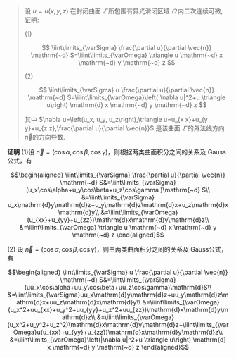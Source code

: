 >设 $u=u(x, y, z)$ 在封闭曲面 $\varSigma$ 所包围有界光滑闭区域 $\varOmega$ 内二次连续可微, 证明:
>
>(1)
>
>$$
\iint\limits_{\varSigma} \frac{\partial u}{\partial \vec{n}} \mathrm{~d} S=\iiint\limits_{\varOmega} \triangle u \mathrm{~d} x \mathrm{~d} y \mathrm{~d} z
$$
>
>(2)
>
>$$
\iint\limits_{\varSigma} u \frac{\partial u}{\partial \vec{n}} \mathrm{~d} S=\iiint\limits_{\varOmega}\left(|\nabla u|^2+u \triangle u\right) \mathrm{d} x \mathrm{~d} y \mathrm{~d} z
$$
>
>其中 $\nabla u=\left(u_x, u_y, u_z\right),\triangle u=u_{x x}+u_{y y}+u_{z z},\frac{\partial u}{\partial \vec{n}}$ 是该曲面 $\varSigma$ 的外法线方向 $\vec{n}$的方向导数.

$\textbf{证明}$ (1)设 $\vec{n}=(\cos\alpha,\cos\beta,\cos\gamma)$，则根据两类曲面积分之间的关系及 $\mathrm{Gauss}$公式，有

$$\begin{aligned}
\iint\limits_{\varSigma} \frac{\partial u}{\partial \vec{n}} \mathrm{~d} S&=\iint\limits_{\varSigma} (u_x\cos\alpha+u_y\cos\beta+u_z\cos\gamma )\mathrm{~d} S\\
&=\iint\limits_{\varSigma} u_x\mathrm{d}y\mathrm{d}z+u_y\mathrm{d}z\mathrm{d}x+u_z\mathrm{d}x\mathrm{d}y\\
&=\iiint\limits_{\varOmega}(u_{xx}+u_{yy}+u_{zz})\mathrm{d}x\mathrm{d}y\mathrm{d}z\\
&=\iiint\limits_{\varOmega} \triangle u \mathrm{~d} x \mathrm{~d} y \mathrm{~d} z
\end{aligned}$$

(2) 设 $\vec{n}=(\cos\alpha,\cos\beta,\cos\gamma)$，则由两类曲面积分之间的关系及 $\mathrm{Gauss}$公式，有

$$\begin{aligned}
        \iint\limits_{\varSigma} u \frac{\partial u}{\partial \vec{n}} \mathrm{~d} S&=\iint\limits_{\varSigma}(uu_x\cos\alpha+uu_y\cos\beta+uu_z\cos\gamma)\mathrm{d}S\\
        &=\iint\limits_{\varSigma}uu_x\mathrm{d}y\mathrm{d}z+uu_y\mathrm{d}z\mathrm{d}x+uu_z\mathrm{d}x\mathrm{d}y\\
        &=\iiint\limits_{\varOmega}(u_x^2+uu_{xx}+u_y^2+uu_{yy}+u_z^2+uu_{zz})\mathrm{d}x\mathrm{d}y\mathrm{d}z\\
        &=\iiint\limits_{\varOmega}(u_x^2+u_y^2+u_z^2)\mathrm{d}x\mathrm{d}y\mathrm{d}z+\iiint\limits_{\varOmega}u(u_{xx}+u_{yy}+u_{zz})\mathrm{d}x\mathrm{d}y\mathrm{d}z\\
        &=\iiint\limits_{\varOmega}\left(|\nabla u|^2+u \triangle u\right) \mathrm{d} x \mathrm{~d} y \mathrm{~d} z
\end{aligned}$$


